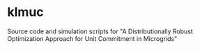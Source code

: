 # klmuc
Source code and simulation scripts for "A Distributionally Robust Optimization Approach for Unit Commitment in Microgrids"

